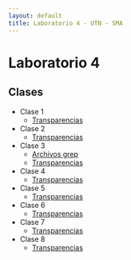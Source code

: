 ```yaml
---
layout: default
title: Laboratorio 4 - UTN - SMA
---
```


# Laboratorio 4

## Clases
* Clase 1
  * [Transparencias](material/Clase01.pdf)
* Clase 2
  * [Transparencias](material/Clase02.pdf)
* Clase 3
  * [Archivos grep](material/Clase03Comando.tar.gz)
  * [Transparencias](material/Clase03.pdf)
* Clase 4
  * [Transparencias](material/Clase04.pdf)
* Clase 5
  * [Transparencias](material/Clase05.pdf)
* Clase 6
  * [Transparencias](material/Clase06.pdf)
* Clase 7
  * [Transparencias](material/Clase07.pdf)
* Clase 8
  * [Transparencias](material/Clase08.pdf)
